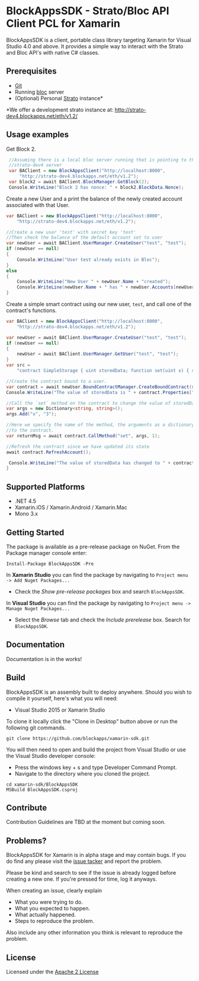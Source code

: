 # BlockAppsSDK - Strato/Bloc API Client PCL for Xamarin


BlockAppsSDK is a client, portable class library targeting Xamarin for Visual Studio 4.0 and above. It provides a simple
way to interact with the Strato and Bloc API's with native C# classes.

## Prerequisites
  * [Git](https://git-scm.com/)
  * Running [bloc](https://github.com/blockapps/bloc) server
  * (Optional) Personal [Strato](https://azure.microsoft.com/en-us/marketplace/partners/consensys/blockapps-strato/) instance*

  \*We offer a development strato instance at: http://strato-dev4.blockapps.net/eth/v1.2/
## Usage examples

Get Block 2.
```c#
 //Assuming there is a local bloc server running that is pointing to the BlockApps
 //strato-dev4 server
 var BAClient = new BlockAppsClient("http://localhost:8000",
     "http://strato-dev4.blockapps.net/eth/v1.2");
 var block2 = await BAClient.BlockManager.GetBlock(2);
 Console.WriteLine("Block 2 has nonce: " + block2.BlockData.Nonce);
```


Create a new User and a print the balance of the newly created account associated with that User.

```c#
var BAClient = new BlockAppsClient("http://localhost:8000",
    "http://strato-dev4.blockapps.net/eth/v1.2");

//Create a new user 'test' with secret key 'test'
//Then check the balance of the default account set to user
var newUser = await BAClient.UserManager.CreateUser("test", "test");
if (newUser == null)
{
    Console.WriteLine("User test already exists in Bloc");
}
else
{
    Console.WriteLine("New User " + newUser.Name + "created");
    Console.WriteLine(newUser.Name + " has " + newUser.Accounts[newUser.DefaultAccount].Balance + " wei in their default account.");
}
```

Create a simple smart contract using our new user, `test`, and call
one of the contract's functions.

```c#
var BAClient = new BlockAppsClient("http://localhost:8000",
    "http://strato-dev4.blockapps.net/eth/v1.2");

var newUser = await BAClient.UserManager.CreateUser("test", "test");
if (newUser == null)
{
    newUser = await BAClient.UserManager.GetUser("test", "test");
}
var src =
    "contract SimpleStorage { uint storedData; function set(uint x) { storedData = x; } function get() returns (uint retVal) { return storedData; } }";

//Create the contract bound to a user.
var contract = await newUser.BoundContractManager.CreateBoundContract(src, "SimpleStorage");
Console.WriteLine("The value of storedData is " + contract.Properties["storedData"]);

//Call the `set` method on the contract to change the value of storedData.
var args = new Dictionary<string, string>();
args.Add("x", "3");

//Here we specify the name of the method, the arguments as a dictionary and the amount of ether we would like to send
//to the contract.
var returnMsg = await contract.CallMethod("set", args, 1);

//Refresh the contract since we have updated its state
await contract.RefreshAccount();

 Console.WriteLine("The value of storedData has changed to " + contract.Properties["storedData"]);
}
```
## Supported Platforms

* .NET 4.5
* Xamarin.iOS / Xamarin.Android / Xamarin.Mac
* Mono 3.x

## Getting Started

The package is available as a pre-release package on NuGet. From the Package
manager console enter:

```
Install-Package BlockAppsSDK -Pre
```

In **Xamarin Studio** you can find the package by navigating to `Project menu -> Add
Nuget Packages...`
* Check the *Show pre-release packages* box and search `BlockAppsSDK`.

In **Visual Studio** you can find the package by navigating to `Project menu -> Manage
Nuget Packages...`
* Select the *Browse* tab and check the *Include prerelease* box. Search for `BlockAppsSDK`.

## Documentation

Documentation is in the works!

## Build

BlockAppsSDK is an assembly built to deploy anywhere. Should you
wish to compile it yourself, here's what you will need:

* Visual Studio 2015 or Xamarin Studio

To clone it locally click the "Clone in Desktop" button above or run the
following git commands.

```
git clone https://github.com/blockapps/xamarin-sdk.git

```

You will then need to open and build the project from Visual Studio
or use the Visual Studio developer console:

  * Press the windows key + s and type Developer Command Prompt.
  * Navigate to the directory where you cloned the project.
```
cd xamarin-sdk/BlockAppsSDK
MSBuild BlockAppsSDK.csproj
```

## Contribute

Contribution Guidelines are TBD at the moment but coming soon.

## Problems?

BlockAppsSDK for Xamarin is in alpha stage and may contain bugs. If you do find
any please visit the
[issue tacker](https://github.com/blockapps/xamarin-sdk/issues) and
report the problem.

Please be kind and search to see if the issue is already logged before creating
a new one. If you're pressed for time, log it anyways.

When creating an issue, clearly explain

* What you were trying to do.
* What you expected to happen.
* What actually happened.
* Steps to reproduce the problem.

Also include any other information you think is relevant to reproduce the
problem.

## License



Licensed under the [Apache 2
License](http://www.apache.org/licenses/LICENSE-2.0)
